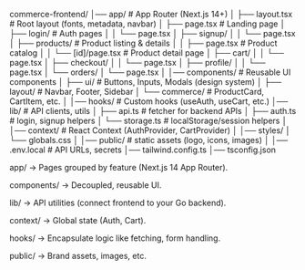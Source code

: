 commerce-frontend/
│── app/                           # App Router (Next.js 14+)
│   ├── layout.tsx                  # Root layout (fonts, metadata, navbar)
│   ├── page.tsx                    # Landing page
│   ├── login/                      # Auth pages
│   │   └── page.tsx
│   ├── signup/
│   │   └── page.tsx
│   ├── products/                   # Product listing & details
│   │   ├── page.tsx                # Product catalog
│   │   └── [id]/page.tsx           # Product detail page
│   ├── cart/
│   │   └── page.tsx
│   ├── checkout/
│   │   └── page.tsx
│   ├── profile/
│   │   └── page.tsx
│   └── orders/
│       └── page.tsx
│
│── components/                     # Reusable UI components
│   ├── ui/                         # Buttons, Inputs, Modals (design system)
│   ├── layout/                     # Navbar, Footer, Sidebar
│   └── commerce/                   # ProductCard, CartItem, etc.
│
│── hooks/                          # Custom hooks (useAuth, useCart, etc.)
│── lib/                            # API clients, utils
│   ├── api.ts                      # fetcher for backend APIs
│   ├── auth.ts                     # login, signup helpers
│   └── storage.ts                  # localStorage/session helpers
│
│── context/                        # React Context (AuthProvider, CartProvider)
│
│── styles/
│   └── globals.css
│
│── public/                         # static assets (logo, icons, images)
│
│── .env.local                      # API URLs, secrets
│── tailwind.config.ts
│── tsconfig.json


app/ → Pages grouped by feature (Next.js 14 App Router).

components/ → Decoupled, reusable UI.

lib/ → API utilities (connect frontend to your Go backend).

context/ → Global state (Auth, Cart).

hooks/ → Encapsulate logic like fetching, form handling.

public/ → Brand assets, images, etc.

